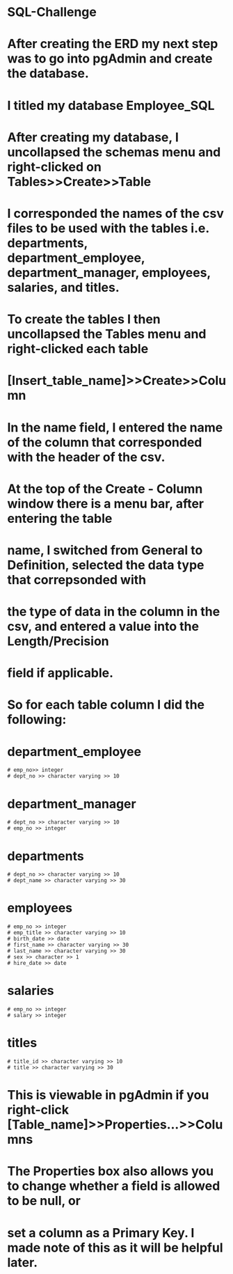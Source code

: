 # SQL-Challenge

# After creating the ERD my next step was to go into pgAdmin and create the database. 
# I titled my database Employee_SQL
# After creating my database, I uncollapsed the schemas menu and right-clicked on Tables>>Create>>Table
# I corresponded the names of the csv files to be used with the tables i.e. departments, department_employee, department_manager, employees, salaries, and titles.
# To create the tables I then uncollapsed the Tables menu and right-clicked each table
# [Insert_table_name]>>Create>>Column
# In the name field, I entered the name of the column that corresponded with the header of the csv.
# At the top of the Create - Column window there is a menu bar, after entering the table
# name, I switched from General to Definition, selected the data type that correpsonded with
# the type of data in the column in the csv, and entered a value into the Length/Precision
# field if applicable.
# So for each table column I did the following:

# department_employee
    # emp_no>> integer
    # dept_no >> character varying >> 10
# department_manager
    # dept_no >> character varying >> 10
    # emp_no >> integer
# departments
    # dept_no >> character varying >> 10
    # dept_name >> character varying >> 30
# employees
    # emp_no >> integer
    # emp_title >> character varying >> 10
    # birth_date >> date
    # first_name >> character varying >> 30
    # last_name >> character varying >> 30
    # sex >> character >> 1
    # hire_date >> date
# salaries
    # emp_no >> integer
    # salary >> integer
# titles
    # title_id >> character varying >> 10
    # title >> character varying >> 30

# This is viewable in pgAdmin if you right-click [Table_name]>>Properties...>>Columns
# The Properties box also allows you to change whether a field is allowed to be null, or 
# set a column as a Primary Key. I made note of this as it will be helpful later.